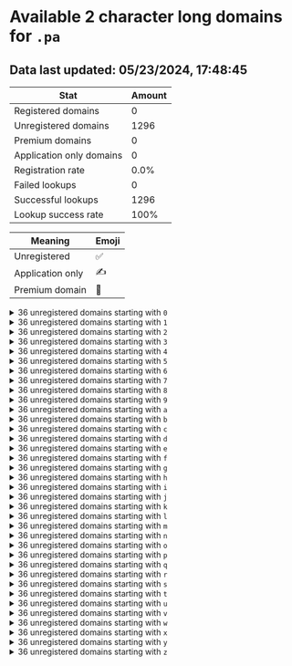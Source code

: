 # Available 2 character long domains for `.pa`

## Data last updated: 05/23/2024, 17:48:45

|Stat|Amount|
|--|--|
|Registered domains|0|
|Unregistered domains|1296|
|Premium domains|0|
|Application only domains|0|
|Registration rate|0.0%|
|Failed lookups|0|
|Successful lookups|1296|
|Lookup success rate|100%|


|Meaning|Emoji|
|--|--|
|Unregistered|:white_check_mark:|
|Application only|:writing_hand:|
|Premium domain|:gem:|

<details>
<summary>36 unregistered domains starting with <bold><code>0</code></bold></summary>

|Type|Domain|
|--|--|
|:white_check_mark:|`00.pa`|
|:white_check_mark:|`01.pa`|
|:white_check_mark:|`02.pa`|
|:white_check_mark:|`03.pa`|
|:white_check_mark:|`04.pa`|
|:white_check_mark:|`05.pa`|
|:white_check_mark:|`06.pa`|
|:white_check_mark:|`07.pa`|
|:white_check_mark:|`08.pa`|
|:white_check_mark:|`09.pa`|
|:white_check_mark:|`0a.pa`|
|:white_check_mark:|`0b.pa`|
|:white_check_mark:|`0c.pa`|
|:white_check_mark:|`0d.pa`|
|:white_check_mark:|`0e.pa`|
|:white_check_mark:|`0f.pa`|
|:white_check_mark:|`0g.pa`|
|:white_check_mark:|`0h.pa`|
|:white_check_mark:|`0i.pa`|
|:white_check_mark:|`0j.pa`|
|:white_check_mark:|`0k.pa`|
|:white_check_mark:|`0l.pa`|
|:white_check_mark:|`0m.pa`|
|:white_check_mark:|`0n.pa`|
|:white_check_mark:|`0o.pa`|
|:white_check_mark:|`0p.pa`|
|:white_check_mark:|`0q.pa`|
|:white_check_mark:|`0r.pa`|
|:white_check_mark:|`0s.pa`|
|:white_check_mark:|`0t.pa`|
|:white_check_mark:|`0u.pa`|
|:white_check_mark:|`0v.pa`|
|:white_check_mark:|`0w.pa`|
|:white_check_mark:|`0x.pa`|
|:white_check_mark:|`0y.pa`|
|:white_check_mark:|`0z.pa`|
</details>
<details>
<summary>36 unregistered domains starting with <bold><code>1</code></bold></summary>

|Type|Domain|
|--|--|
|:white_check_mark:|`10.pa`|
|:white_check_mark:|`11.pa`|
|:white_check_mark:|`12.pa`|
|:white_check_mark:|`13.pa`|
|:white_check_mark:|`14.pa`|
|:white_check_mark:|`15.pa`|
|:white_check_mark:|`16.pa`|
|:white_check_mark:|`17.pa`|
|:white_check_mark:|`18.pa`|
|:white_check_mark:|`19.pa`|
|:white_check_mark:|`1a.pa`|
|:white_check_mark:|`1b.pa`|
|:white_check_mark:|`1c.pa`|
|:white_check_mark:|`1d.pa`|
|:white_check_mark:|`1e.pa`|
|:white_check_mark:|`1f.pa`|
|:white_check_mark:|`1g.pa`|
|:white_check_mark:|`1h.pa`|
|:white_check_mark:|`1i.pa`|
|:white_check_mark:|`1j.pa`|
|:white_check_mark:|`1k.pa`|
|:white_check_mark:|`1l.pa`|
|:white_check_mark:|`1m.pa`|
|:white_check_mark:|`1n.pa`|
|:white_check_mark:|`1o.pa`|
|:white_check_mark:|`1p.pa`|
|:white_check_mark:|`1q.pa`|
|:white_check_mark:|`1r.pa`|
|:white_check_mark:|`1s.pa`|
|:white_check_mark:|`1t.pa`|
|:white_check_mark:|`1u.pa`|
|:white_check_mark:|`1v.pa`|
|:white_check_mark:|`1w.pa`|
|:white_check_mark:|`1x.pa`|
|:white_check_mark:|`1y.pa`|
|:white_check_mark:|`1z.pa`|
</details>
<details>
<summary>36 unregistered domains starting with <bold><code>2</code></bold></summary>

|Type|Domain|
|--|--|
|:white_check_mark:|`20.pa`|
|:white_check_mark:|`21.pa`|
|:white_check_mark:|`22.pa`|
|:white_check_mark:|`23.pa`|
|:white_check_mark:|`24.pa`|
|:white_check_mark:|`25.pa`|
|:white_check_mark:|`26.pa`|
|:white_check_mark:|`27.pa`|
|:white_check_mark:|`28.pa`|
|:white_check_mark:|`29.pa`|
|:white_check_mark:|`2a.pa`|
|:white_check_mark:|`2b.pa`|
|:white_check_mark:|`2c.pa`|
|:white_check_mark:|`2d.pa`|
|:white_check_mark:|`2e.pa`|
|:white_check_mark:|`2f.pa`|
|:white_check_mark:|`2g.pa`|
|:white_check_mark:|`2h.pa`|
|:white_check_mark:|`2i.pa`|
|:white_check_mark:|`2j.pa`|
|:white_check_mark:|`2k.pa`|
|:white_check_mark:|`2l.pa`|
|:white_check_mark:|`2m.pa`|
|:white_check_mark:|`2n.pa`|
|:white_check_mark:|`2o.pa`|
|:white_check_mark:|`2p.pa`|
|:white_check_mark:|`2q.pa`|
|:white_check_mark:|`2r.pa`|
|:white_check_mark:|`2s.pa`|
|:white_check_mark:|`2t.pa`|
|:white_check_mark:|`2u.pa`|
|:white_check_mark:|`2v.pa`|
|:white_check_mark:|`2w.pa`|
|:white_check_mark:|`2x.pa`|
|:white_check_mark:|`2y.pa`|
|:white_check_mark:|`2z.pa`|
</details>
<details>
<summary>36 unregistered domains starting with <bold><code>3</code></bold></summary>

|Type|Domain|
|--|--|
|:white_check_mark:|`30.pa`|
|:white_check_mark:|`31.pa`|
|:white_check_mark:|`32.pa`|
|:white_check_mark:|`33.pa`|
|:white_check_mark:|`34.pa`|
|:white_check_mark:|`35.pa`|
|:white_check_mark:|`36.pa`|
|:white_check_mark:|`37.pa`|
|:white_check_mark:|`38.pa`|
|:white_check_mark:|`39.pa`|
|:white_check_mark:|`3a.pa`|
|:white_check_mark:|`3b.pa`|
|:white_check_mark:|`3c.pa`|
|:white_check_mark:|`3d.pa`|
|:white_check_mark:|`3e.pa`|
|:white_check_mark:|`3f.pa`|
|:white_check_mark:|`3g.pa`|
|:white_check_mark:|`3h.pa`|
|:white_check_mark:|`3i.pa`|
|:white_check_mark:|`3j.pa`|
|:white_check_mark:|`3k.pa`|
|:white_check_mark:|`3l.pa`|
|:white_check_mark:|`3m.pa`|
|:white_check_mark:|`3n.pa`|
|:white_check_mark:|`3o.pa`|
|:white_check_mark:|`3p.pa`|
|:white_check_mark:|`3q.pa`|
|:white_check_mark:|`3r.pa`|
|:white_check_mark:|`3s.pa`|
|:white_check_mark:|`3t.pa`|
|:white_check_mark:|`3u.pa`|
|:white_check_mark:|`3v.pa`|
|:white_check_mark:|`3w.pa`|
|:white_check_mark:|`3x.pa`|
|:white_check_mark:|`3y.pa`|
|:white_check_mark:|`3z.pa`|
</details>
<details>
<summary>36 unregistered domains starting with <bold><code>4</code></bold></summary>

|Type|Domain|
|--|--|
|:white_check_mark:|`40.pa`|
|:white_check_mark:|`41.pa`|
|:white_check_mark:|`42.pa`|
|:white_check_mark:|`43.pa`|
|:white_check_mark:|`44.pa`|
|:white_check_mark:|`45.pa`|
|:white_check_mark:|`46.pa`|
|:white_check_mark:|`47.pa`|
|:white_check_mark:|`48.pa`|
|:white_check_mark:|`49.pa`|
|:white_check_mark:|`4a.pa`|
|:white_check_mark:|`4b.pa`|
|:white_check_mark:|`4c.pa`|
|:white_check_mark:|`4d.pa`|
|:white_check_mark:|`4e.pa`|
|:white_check_mark:|`4f.pa`|
|:white_check_mark:|`4g.pa`|
|:white_check_mark:|`4h.pa`|
|:white_check_mark:|`4i.pa`|
|:white_check_mark:|`4j.pa`|
|:white_check_mark:|`4k.pa`|
|:white_check_mark:|`4l.pa`|
|:white_check_mark:|`4m.pa`|
|:white_check_mark:|`4n.pa`|
|:white_check_mark:|`4o.pa`|
|:white_check_mark:|`4p.pa`|
|:white_check_mark:|`4q.pa`|
|:white_check_mark:|`4r.pa`|
|:white_check_mark:|`4s.pa`|
|:white_check_mark:|`4t.pa`|
|:white_check_mark:|`4u.pa`|
|:white_check_mark:|`4v.pa`|
|:white_check_mark:|`4w.pa`|
|:white_check_mark:|`4x.pa`|
|:white_check_mark:|`4y.pa`|
|:white_check_mark:|`4z.pa`|
</details>
<details>
<summary>36 unregistered domains starting with <bold><code>5</code></bold></summary>

|Type|Domain|
|--|--|
|:white_check_mark:|`50.pa`|
|:white_check_mark:|`51.pa`|
|:white_check_mark:|`52.pa`|
|:white_check_mark:|`53.pa`|
|:white_check_mark:|`54.pa`|
|:white_check_mark:|`55.pa`|
|:white_check_mark:|`56.pa`|
|:white_check_mark:|`57.pa`|
|:white_check_mark:|`58.pa`|
|:white_check_mark:|`59.pa`|
|:white_check_mark:|`5a.pa`|
|:white_check_mark:|`5b.pa`|
|:white_check_mark:|`5c.pa`|
|:white_check_mark:|`5d.pa`|
|:white_check_mark:|`5e.pa`|
|:white_check_mark:|`5f.pa`|
|:white_check_mark:|`5g.pa`|
|:white_check_mark:|`5h.pa`|
|:white_check_mark:|`5i.pa`|
|:white_check_mark:|`5j.pa`|
|:white_check_mark:|`5k.pa`|
|:white_check_mark:|`5l.pa`|
|:white_check_mark:|`5m.pa`|
|:white_check_mark:|`5n.pa`|
|:white_check_mark:|`5o.pa`|
|:white_check_mark:|`5p.pa`|
|:white_check_mark:|`5q.pa`|
|:white_check_mark:|`5r.pa`|
|:white_check_mark:|`5s.pa`|
|:white_check_mark:|`5t.pa`|
|:white_check_mark:|`5u.pa`|
|:white_check_mark:|`5v.pa`|
|:white_check_mark:|`5w.pa`|
|:white_check_mark:|`5x.pa`|
|:white_check_mark:|`5y.pa`|
|:white_check_mark:|`5z.pa`|
</details>
<details>
<summary>36 unregistered domains starting with <bold><code>6</code></bold></summary>

|Type|Domain|
|--|--|
|:white_check_mark:|`60.pa`|
|:white_check_mark:|`61.pa`|
|:white_check_mark:|`62.pa`|
|:white_check_mark:|`63.pa`|
|:white_check_mark:|`64.pa`|
|:white_check_mark:|`65.pa`|
|:white_check_mark:|`66.pa`|
|:white_check_mark:|`67.pa`|
|:white_check_mark:|`68.pa`|
|:white_check_mark:|`69.pa`|
|:white_check_mark:|`6a.pa`|
|:white_check_mark:|`6b.pa`|
|:white_check_mark:|`6c.pa`|
|:white_check_mark:|`6d.pa`|
|:white_check_mark:|`6e.pa`|
|:white_check_mark:|`6f.pa`|
|:white_check_mark:|`6g.pa`|
|:white_check_mark:|`6h.pa`|
|:white_check_mark:|`6i.pa`|
|:white_check_mark:|`6j.pa`|
|:white_check_mark:|`6k.pa`|
|:white_check_mark:|`6l.pa`|
|:white_check_mark:|`6m.pa`|
|:white_check_mark:|`6n.pa`|
|:white_check_mark:|`6o.pa`|
|:white_check_mark:|`6p.pa`|
|:white_check_mark:|`6q.pa`|
|:white_check_mark:|`6r.pa`|
|:white_check_mark:|`6s.pa`|
|:white_check_mark:|`6t.pa`|
|:white_check_mark:|`6u.pa`|
|:white_check_mark:|`6v.pa`|
|:white_check_mark:|`6w.pa`|
|:white_check_mark:|`6x.pa`|
|:white_check_mark:|`6y.pa`|
|:white_check_mark:|`6z.pa`|
</details>
<details>
<summary>36 unregistered domains starting with <bold><code>7</code></bold></summary>

|Type|Domain|
|--|--|
|:white_check_mark:|`70.pa`|
|:white_check_mark:|`71.pa`|
|:white_check_mark:|`72.pa`|
|:white_check_mark:|`73.pa`|
|:white_check_mark:|`74.pa`|
|:white_check_mark:|`75.pa`|
|:white_check_mark:|`76.pa`|
|:white_check_mark:|`77.pa`|
|:white_check_mark:|`78.pa`|
|:white_check_mark:|`79.pa`|
|:white_check_mark:|`7a.pa`|
|:white_check_mark:|`7b.pa`|
|:white_check_mark:|`7c.pa`|
|:white_check_mark:|`7d.pa`|
|:white_check_mark:|`7e.pa`|
|:white_check_mark:|`7f.pa`|
|:white_check_mark:|`7g.pa`|
|:white_check_mark:|`7h.pa`|
|:white_check_mark:|`7i.pa`|
|:white_check_mark:|`7j.pa`|
|:white_check_mark:|`7k.pa`|
|:white_check_mark:|`7l.pa`|
|:white_check_mark:|`7m.pa`|
|:white_check_mark:|`7n.pa`|
|:white_check_mark:|`7o.pa`|
|:white_check_mark:|`7p.pa`|
|:white_check_mark:|`7q.pa`|
|:white_check_mark:|`7r.pa`|
|:white_check_mark:|`7s.pa`|
|:white_check_mark:|`7t.pa`|
|:white_check_mark:|`7u.pa`|
|:white_check_mark:|`7v.pa`|
|:white_check_mark:|`7w.pa`|
|:white_check_mark:|`7x.pa`|
|:white_check_mark:|`7y.pa`|
|:white_check_mark:|`7z.pa`|
</details>
<details>
<summary>36 unregistered domains starting with <bold><code>8</code></bold></summary>

|Type|Domain|
|--|--|
|:white_check_mark:|`80.pa`|
|:white_check_mark:|`81.pa`|
|:white_check_mark:|`82.pa`|
|:white_check_mark:|`83.pa`|
|:white_check_mark:|`84.pa`|
|:white_check_mark:|`85.pa`|
|:white_check_mark:|`86.pa`|
|:white_check_mark:|`87.pa`|
|:white_check_mark:|`88.pa`|
|:white_check_mark:|`89.pa`|
|:white_check_mark:|`8a.pa`|
|:white_check_mark:|`8b.pa`|
|:white_check_mark:|`8c.pa`|
|:white_check_mark:|`8d.pa`|
|:white_check_mark:|`8e.pa`|
|:white_check_mark:|`8f.pa`|
|:white_check_mark:|`8g.pa`|
|:white_check_mark:|`8h.pa`|
|:white_check_mark:|`8i.pa`|
|:white_check_mark:|`8j.pa`|
|:white_check_mark:|`8k.pa`|
|:white_check_mark:|`8l.pa`|
|:white_check_mark:|`8m.pa`|
|:white_check_mark:|`8n.pa`|
|:white_check_mark:|`8o.pa`|
|:white_check_mark:|`8p.pa`|
|:white_check_mark:|`8q.pa`|
|:white_check_mark:|`8r.pa`|
|:white_check_mark:|`8s.pa`|
|:white_check_mark:|`8t.pa`|
|:white_check_mark:|`8u.pa`|
|:white_check_mark:|`8v.pa`|
|:white_check_mark:|`8w.pa`|
|:white_check_mark:|`8x.pa`|
|:white_check_mark:|`8y.pa`|
|:white_check_mark:|`8z.pa`|
</details>
<details>
<summary>36 unregistered domains starting with <bold><code>9</code></bold></summary>

|Type|Domain|
|--|--|
|:white_check_mark:|`90.pa`|
|:white_check_mark:|`91.pa`|
|:white_check_mark:|`92.pa`|
|:white_check_mark:|`93.pa`|
|:white_check_mark:|`94.pa`|
|:white_check_mark:|`95.pa`|
|:white_check_mark:|`96.pa`|
|:white_check_mark:|`97.pa`|
|:white_check_mark:|`98.pa`|
|:white_check_mark:|`99.pa`|
|:white_check_mark:|`9a.pa`|
|:white_check_mark:|`9b.pa`|
|:white_check_mark:|`9c.pa`|
|:white_check_mark:|`9d.pa`|
|:white_check_mark:|`9e.pa`|
|:white_check_mark:|`9f.pa`|
|:white_check_mark:|`9g.pa`|
|:white_check_mark:|`9h.pa`|
|:white_check_mark:|`9i.pa`|
|:white_check_mark:|`9j.pa`|
|:white_check_mark:|`9k.pa`|
|:white_check_mark:|`9l.pa`|
|:white_check_mark:|`9m.pa`|
|:white_check_mark:|`9n.pa`|
|:white_check_mark:|`9o.pa`|
|:white_check_mark:|`9p.pa`|
|:white_check_mark:|`9q.pa`|
|:white_check_mark:|`9r.pa`|
|:white_check_mark:|`9s.pa`|
|:white_check_mark:|`9t.pa`|
|:white_check_mark:|`9u.pa`|
|:white_check_mark:|`9v.pa`|
|:white_check_mark:|`9w.pa`|
|:white_check_mark:|`9x.pa`|
|:white_check_mark:|`9y.pa`|
|:white_check_mark:|`9z.pa`|
</details>
<details>
<summary>36 unregistered domains starting with <bold><code>a</code></bold></summary>

|Type|Domain|
|--|--|
|:white_check_mark:|`a0.pa`|
|:white_check_mark:|`a1.pa`|
|:white_check_mark:|`a2.pa`|
|:white_check_mark:|`a3.pa`|
|:white_check_mark:|`a4.pa`|
|:white_check_mark:|`a5.pa`|
|:white_check_mark:|`a6.pa`|
|:white_check_mark:|`a7.pa`|
|:white_check_mark:|`a8.pa`|
|:white_check_mark:|`a9.pa`|
|:white_check_mark:|`aa.pa`|
|:white_check_mark:|`ab.pa`|
|:white_check_mark:|`ac.pa`|
|:white_check_mark:|`ad.pa`|
|:white_check_mark:|`ae.pa`|
|:white_check_mark:|`af.pa`|
|:white_check_mark:|`ag.pa`|
|:white_check_mark:|`ah.pa`|
|:white_check_mark:|`ai.pa`|
|:white_check_mark:|`aj.pa`|
|:white_check_mark:|`ak.pa`|
|:white_check_mark:|`al.pa`|
|:white_check_mark:|`am.pa`|
|:white_check_mark:|`an.pa`|
|:white_check_mark:|`ao.pa`|
|:white_check_mark:|`ap.pa`|
|:white_check_mark:|`aq.pa`|
|:white_check_mark:|`ar.pa`|
|:white_check_mark:|`as.pa`|
|:white_check_mark:|`at.pa`|
|:white_check_mark:|`au.pa`|
|:white_check_mark:|`av.pa`|
|:white_check_mark:|`aw.pa`|
|:white_check_mark:|`ax.pa`|
|:white_check_mark:|`ay.pa`|
|:white_check_mark:|`az.pa`|
</details>
<details>
<summary>36 unregistered domains starting with <bold><code>b</code></bold></summary>

|Type|Domain|
|--|--|
|:white_check_mark:|`b0.pa`|
|:white_check_mark:|`b1.pa`|
|:white_check_mark:|`b2.pa`|
|:white_check_mark:|`b3.pa`|
|:white_check_mark:|`b4.pa`|
|:white_check_mark:|`b5.pa`|
|:white_check_mark:|`b6.pa`|
|:white_check_mark:|`b7.pa`|
|:white_check_mark:|`b8.pa`|
|:white_check_mark:|`b9.pa`|
|:white_check_mark:|`ba.pa`|
|:white_check_mark:|`bb.pa`|
|:white_check_mark:|`bc.pa`|
|:white_check_mark:|`bd.pa`|
|:white_check_mark:|`be.pa`|
|:white_check_mark:|`bf.pa`|
|:white_check_mark:|`bg.pa`|
|:white_check_mark:|`bh.pa`|
|:white_check_mark:|`bi.pa`|
|:white_check_mark:|`bj.pa`|
|:white_check_mark:|`bk.pa`|
|:white_check_mark:|`bl.pa`|
|:white_check_mark:|`bm.pa`|
|:white_check_mark:|`bn.pa`|
|:white_check_mark:|`bo.pa`|
|:white_check_mark:|`bp.pa`|
|:white_check_mark:|`bq.pa`|
|:white_check_mark:|`br.pa`|
|:white_check_mark:|`bs.pa`|
|:white_check_mark:|`bt.pa`|
|:white_check_mark:|`bu.pa`|
|:white_check_mark:|`bv.pa`|
|:white_check_mark:|`bw.pa`|
|:white_check_mark:|`bx.pa`|
|:white_check_mark:|`by.pa`|
|:white_check_mark:|`bz.pa`|
</details>
<details>
<summary>36 unregistered domains starting with <bold><code>c</code></bold></summary>

|Type|Domain|
|--|--|
|:white_check_mark:|`c0.pa`|
|:white_check_mark:|`c1.pa`|
|:white_check_mark:|`c2.pa`|
|:white_check_mark:|`c3.pa`|
|:white_check_mark:|`c4.pa`|
|:white_check_mark:|`c5.pa`|
|:white_check_mark:|`c6.pa`|
|:white_check_mark:|`c7.pa`|
|:white_check_mark:|`c8.pa`|
|:white_check_mark:|`c9.pa`|
|:white_check_mark:|`ca.pa`|
|:white_check_mark:|`cb.pa`|
|:white_check_mark:|`cc.pa`|
|:white_check_mark:|`cd.pa`|
|:white_check_mark:|`ce.pa`|
|:white_check_mark:|`cf.pa`|
|:white_check_mark:|`cg.pa`|
|:white_check_mark:|`ch.pa`|
|:white_check_mark:|`ci.pa`|
|:white_check_mark:|`cj.pa`|
|:white_check_mark:|`ck.pa`|
|:white_check_mark:|`cl.pa`|
|:white_check_mark:|`cm.pa`|
|:white_check_mark:|`cn.pa`|
|:white_check_mark:|`co.pa`|
|:white_check_mark:|`cp.pa`|
|:white_check_mark:|`cq.pa`|
|:white_check_mark:|`cr.pa`|
|:white_check_mark:|`cs.pa`|
|:white_check_mark:|`ct.pa`|
|:white_check_mark:|`cu.pa`|
|:white_check_mark:|`cv.pa`|
|:white_check_mark:|`cw.pa`|
|:white_check_mark:|`cx.pa`|
|:white_check_mark:|`cy.pa`|
|:white_check_mark:|`cz.pa`|
</details>
<details>
<summary>36 unregistered domains starting with <bold><code>d</code></bold></summary>

|Type|Domain|
|--|--|
|:white_check_mark:|`d0.pa`|
|:white_check_mark:|`d1.pa`|
|:white_check_mark:|`d2.pa`|
|:white_check_mark:|`d3.pa`|
|:white_check_mark:|`d4.pa`|
|:white_check_mark:|`d5.pa`|
|:white_check_mark:|`d6.pa`|
|:white_check_mark:|`d7.pa`|
|:white_check_mark:|`d8.pa`|
|:white_check_mark:|`d9.pa`|
|:white_check_mark:|`da.pa`|
|:white_check_mark:|`db.pa`|
|:white_check_mark:|`dc.pa`|
|:white_check_mark:|`dd.pa`|
|:white_check_mark:|`de.pa`|
|:white_check_mark:|`df.pa`|
|:white_check_mark:|`dg.pa`|
|:white_check_mark:|`dh.pa`|
|:white_check_mark:|`di.pa`|
|:white_check_mark:|`dj.pa`|
|:white_check_mark:|`dk.pa`|
|:white_check_mark:|`dl.pa`|
|:white_check_mark:|`dm.pa`|
|:white_check_mark:|`dn.pa`|
|:white_check_mark:|`do.pa`|
|:white_check_mark:|`dp.pa`|
|:white_check_mark:|`dq.pa`|
|:white_check_mark:|`dr.pa`|
|:white_check_mark:|`ds.pa`|
|:white_check_mark:|`dt.pa`|
|:white_check_mark:|`du.pa`|
|:white_check_mark:|`dv.pa`|
|:white_check_mark:|`dw.pa`|
|:white_check_mark:|`dx.pa`|
|:white_check_mark:|`dy.pa`|
|:white_check_mark:|`dz.pa`|
</details>
<details>
<summary>36 unregistered domains starting with <bold><code>e</code></bold></summary>

|Type|Domain|
|--|--|
|:white_check_mark:|`e0.pa`|
|:white_check_mark:|`e1.pa`|
|:white_check_mark:|`e2.pa`|
|:white_check_mark:|`e3.pa`|
|:white_check_mark:|`e4.pa`|
|:white_check_mark:|`e5.pa`|
|:white_check_mark:|`e6.pa`|
|:white_check_mark:|`e7.pa`|
|:white_check_mark:|`e8.pa`|
|:white_check_mark:|`e9.pa`|
|:white_check_mark:|`ea.pa`|
|:white_check_mark:|`eb.pa`|
|:white_check_mark:|`ec.pa`|
|:white_check_mark:|`ed.pa`|
|:white_check_mark:|`ee.pa`|
|:white_check_mark:|`ef.pa`|
|:white_check_mark:|`eg.pa`|
|:white_check_mark:|`eh.pa`|
|:white_check_mark:|`ei.pa`|
|:white_check_mark:|`ej.pa`|
|:white_check_mark:|`ek.pa`|
|:white_check_mark:|`el.pa`|
|:white_check_mark:|`em.pa`|
|:white_check_mark:|`en.pa`|
|:white_check_mark:|`eo.pa`|
|:white_check_mark:|`ep.pa`|
|:white_check_mark:|`eq.pa`|
|:white_check_mark:|`er.pa`|
|:white_check_mark:|`es.pa`|
|:white_check_mark:|`et.pa`|
|:white_check_mark:|`eu.pa`|
|:white_check_mark:|`ev.pa`|
|:white_check_mark:|`ew.pa`|
|:white_check_mark:|`ex.pa`|
|:white_check_mark:|`ey.pa`|
|:white_check_mark:|`ez.pa`|
</details>
<details>
<summary>36 unregistered domains starting with <bold><code>f</code></bold></summary>

|Type|Domain|
|--|--|
|:white_check_mark:|`f0.pa`|
|:white_check_mark:|`f1.pa`|
|:white_check_mark:|`f2.pa`|
|:white_check_mark:|`f3.pa`|
|:white_check_mark:|`f4.pa`|
|:white_check_mark:|`f5.pa`|
|:white_check_mark:|`f6.pa`|
|:white_check_mark:|`f7.pa`|
|:white_check_mark:|`f8.pa`|
|:white_check_mark:|`f9.pa`|
|:white_check_mark:|`fa.pa`|
|:white_check_mark:|`fb.pa`|
|:white_check_mark:|`fc.pa`|
|:white_check_mark:|`fd.pa`|
|:white_check_mark:|`fe.pa`|
|:white_check_mark:|`ff.pa`|
|:white_check_mark:|`fg.pa`|
|:white_check_mark:|`fh.pa`|
|:white_check_mark:|`fi.pa`|
|:white_check_mark:|`fj.pa`|
|:white_check_mark:|`fk.pa`|
|:white_check_mark:|`fl.pa`|
|:white_check_mark:|`fm.pa`|
|:white_check_mark:|`fn.pa`|
|:white_check_mark:|`fo.pa`|
|:white_check_mark:|`fp.pa`|
|:white_check_mark:|`fq.pa`|
|:white_check_mark:|`fr.pa`|
|:white_check_mark:|`fs.pa`|
|:white_check_mark:|`ft.pa`|
|:white_check_mark:|`fu.pa`|
|:white_check_mark:|`fv.pa`|
|:white_check_mark:|`fw.pa`|
|:white_check_mark:|`fx.pa`|
|:white_check_mark:|`fy.pa`|
|:white_check_mark:|`fz.pa`|
</details>
<details>
<summary>36 unregistered domains starting with <bold><code>g</code></bold></summary>

|Type|Domain|
|--|--|
|:white_check_mark:|`g0.pa`|
|:white_check_mark:|`g1.pa`|
|:white_check_mark:|`g2.pa`|
|:white_check_mark:|`g3.pa`|
|:white_check_mark:|`g4.pa`|
|:white_check_mark:|`g5.pa`|
|:white_check_mark:|`g6.pa`|
|:white_check_mark:|`g7.pa`|
|:white_check_mark:|`g8.pa`|
|:white_check_mark:|`g9.pa`|
|:white_check_mark:|`ga.pa`|
|:white_check_mark:|`gb.pa`|
|:white_check_mark:|`gc.pa`|
|:white_check_mark:|`gd.pa`|
|:white_check_mark:|`ge.pa`|
|:white_check_mark:|`gf.pa`|
|:white_check_mark:|`gg.pa`|
|:white_check_mark:|`gh.pa`|
|:white_check_mark:|`gi.pa`|
|:white_check_mark:|`gj.pa`|
|:white_check_mark:|`gk.pa`|
|:white_check_mark:|`gl.pa`|
|:white_check_mark:|`gm.pa`|
|:white_check_mark:|`gn.pa`|
|:white_check_mark:|`go.pa`|
|:white_check_mark:|`gp.pa`|
|:white_check_mark:|`gq.pa`|
|:white_check_mark:|`gr.pa`|
|:white_check_mark:|`gs.pa`|
|:white_check_mark:|`gt.pa`|
|:white_check_mark:|`gu.pa`|
|:white_check_mark:|`gv.pa`|
|:white_check_mark:|`gw.pa`|
|:white_check_mark:|`gx.pa`|
|:white_check_mark:|`gy.pa`|
|:white_check_mark:|`gz.pa`|
</details>
<details>
<summary>36 unregistered domains starting with <bold><code>h</code></bold></summary>

|Type|Domain|
|--|--|
|:white_check_mark:|`h0.pa`|
|:white_check_mark:|`h1.pa`|
|:white_check_mark:|`h2.pa`|
|:white_check_mark:|`h3.pa`|
|:white_check_mark:|`h4.pa`|
|:white_check_mark:|`h5.pa`|
|:white_check_mark:|`h6.pa`|
|:white_check_mark:|`h7.pa`|
|:white_check_mark:|`h8.pa`|
|:white_check_mark:|`h9.pa`|
|:white_check_mark:|`ha.pa`|
|:white_check_mark:|`hb.pa`|
|:white_check_mark:|`hc.pa`|
|:white_check_mark:|`hd.pa`|
|:white_check_mark:|`he.pa`|
|:white_check_mark:|`hf.pa`|
|:white_check_mark:|`hg.pa`|
|:white_check_mark:|`hh.pa`|
|:white_check_mark:|`hi.pa`|
|:white_check_mark:|`hj.pa`|
|:white_check_mark:|`hk.pa`|
|:white_check_mark:|`hl.pa`|
|:white_check_mark:|`hm.pa`|
|:white_check_mark:|`hn.pa`|
|:white_check_mark:|`ho.pa`|
|:white_check_mark:|`hp.pa`|
|:white_check_mark:|`hq.pa`|
|:white_check_mark:|`hr.pa`|
|:white_check_mark:|`hs.pa`|
|:white_check_mark:|`ht.pa`|
|:white_check_mark:|`hu.pa`|
|:white_check_mark:|`hv.pa`|
|:white_check_mark:|`hw.pa`|
|:white_check_mark:|`hx.pa`|
|:white_check_mark:|`hy.pa`|
|:white_check_mark:|`hz.pa`|
</details>
<details>
<summary>36 unregistered domains starting with <bold><code>i</code></bold></summary>

|Type|Domain|
|--|--|
|:white_check_mark:|`i0.pa`|
|:white_check_mark:|`i1.pa`|
|:white_check_mark:|`i2.pa`|
|:white_check_mark:|`i3.pa`|
|:white_check_mark:|`i4.pa`|
|:white_check_mark:|`i5.pa`|
|:white_check_mark:|`i6.pa`|
|:white_check_mark:|`i7.pa`|
|:white_check_mark:|`i8.pa`|
|:white_check_mark:|`i9.pa`|
|:white_check_mark:|`ia.pa`|
|:white_check_mark:|`ib.pa`|
|:white_check_mark:|`ic.pa`|
|:white_check_mark:|`id.pa`|
|:white_check_mark:|`ie.pa`|
|:white_check_mark:|`if.pa`|
|:white_check_mark:|`ig.pa`|
|:white_check_mark:|`ih.pa`|
|:white_check_mark:|`ii.pa`|
|:white_check_mark:|`ij.pa`|
|:white_check_mark:|`ik.pa`|
|:white_check_mark:|`il.pa`|
|:white_check_mark:|`im.pa`|
|:white_check_mark:|`in.pa`|
|:white_check_mark:|`io.pa`|
|:white_check_mark:|`ip.pa`|
|:white_check_mark:|`iq.pa`|
|:white_check_mark:|`ir.pa`|
|:white_check_mark:|`is.pa`|
|:white_check_mark:|`it.pa`|
|:white_check_mark:|`iu.pa`|
|:white_check_mark:|`iv.pa`|
|:white_check_mark:|`iw.pa`|
|:white_check_mark:|`ix.pa`|
|:white_check_mark:|`iy.pa`|
|:white_check_mark:|`iz.pa`|
</details>
<details>
<summary>36 unregistered domains starting with <bold><code>j</code></bold></summary>

|Type|Domain|
|--|--|
|:white_check_mark:|`j0.pa`|
|:white_check_mark:|`j1.pa`|
|:white_check_mark:|`j2.pa`|
|:white_check_mark:|`j3.pa`|
|:white_check_mark:|`j4.pa`|
|:white_check_mark:|`j5.pa`|
|:white_check_mark:|`j6.pa`|
|:white_check_mark:|`j7.pa`|
|:white_check_mark:|`j8.pa`|
|:white_check_mark:|`j9.pa`|
|:white_check_mark:|`ja.pa`|
|:white_check_mark:|`jb.pa`|
|:white_check_mark:|`jc.pa`|
|:white_check_mark:|`jd.pa`|
|:white_check_mark:|`je.pa`|
|:white_check_mark:|`jf.pa`|
|:white_check_mark:|`jg.pa`|
|:white_check_mark:|`jh.pa`|
|:white_check_mark:|`ji.pa`|
|:white_check_mark:|`jj.pa`|
|:white_check_mark:|`jk.pa`|
|:white_check_mark:|`jl.pa`|
|:white_check_mark:|`jm.pa`|
|:white_check_mark:|`jn.pa`|
|:white_check_mark:|`jo.pa`|
|:white_check_mark:|`jp.pa`|
|:white_check_mark:|`jq.pa`|
|:white_check_mark:|`jr.pa`|
|:white_check_mark:|`js.pa`|
|:white_check_mark:|`jt.pa`|
|:white_check_mark:|`ju.pa`|
|:white_check_mark:|`jv.pa`|
|:white_check_mark:|`jw.pa`|
|:white_check_mark:|`jx.pa`|
|:white_check_mark:|`jy.pa`|
|:white_check_mark:|`jz.pa`|
</details>
<details>
<summary>36 unregistered domains starting with <bold><code>k</code></bold></summary>

|Type|Domain|
|--|--|
|:white_check_mark:|`k0.pa`|
|:white_check_mark:|`k1.pa`|
|:white_check_mark:|`k2.pa`|
|:white_check_mark:|`k3.pa`|
|:white_check_mark:|`k4.pa`|
|:white_check_mark:|`k5.pa`|
|:white_check_mark:|`k6.pa`|
|:white_check_mark:|`k7.pa`|
|:white_check_mark:|`k8.pa`|
|:white_check_mark:|`k9.pa`|
|:white_check_mark:|`ka.pa`|
|:white_check_mark:|`kb.pa`|
|:white_check_mark:|`kc.pa`|
|:white_check_mark:|`kd.pa`|
|:white_check_mark:|`ke.pa`|
|:white_check_mark:|`kf.pa`|
|:white_check_mark:|`kg.pa`|
|:white_check_mark:|`kh.pa`|
|:white_check_mark:|`ki.pa`|
|:white_check_mark:|`kj.pa`|
|:white_check_mark:|`kk.pa`|
|:white_check_mark:|`kl.pa`|
|:white_check_mark:|`km.pa`|
|:white_check_mark:|`kn.pa`|
|:white_check_mark:|`ko.pa`|
|:white_check_mark:|`kp.pa`|
|:white_check_mark:|`kq.pa`|
|:white_check_mark:|`kr.pa`|
|:white_check_mark:|`ks.pa`|
|:white_check_mark:|`kt.pa`|
|:white_check_mark:|`ku.pa`|
|:white_check_mark:|`kv.pa`|
|:white_check_mark:|`kw.pa`|
|:white_check_mark:|`kx.pa`|
|:white_check_mark:|`ky.pa`|
|:white_check_mark:|`kz.pa`|
</details>
<details>
<summary>36 unregistered domains starting with <bold><code>l</code></bold></summary>

|Type|Domain|
|--|--|
|:white_check_mark:|`l0.pa`|
|:white_check_mark:|`l1.pa`|
|:white_check_mark:|`l2.pa`|
|:white_check_mark:|`l3.pa`|
|:white_check_mark:|`l4.pa`|
|:white_check_mark:|`l5.pa`|
|:white_check_mark:|`l6.pa`|
|:white_check_mark:|`l7.pa`|
|:white_check_mark:|`l8.pa`|
|:white_check_mark:|`l9.pa`|
|:white_check_mark:|`la.pa`|
|:white_check_mark:|`lb.pa`|
|:white_check_mark:|`lc.pa`|
|:white_check_mark:|`ld.pa`|
|:white_check_mark:|`le.pa`|
|:white_check_mark:|`lf.pa`|
|:white_check_mark:|`lg.pa`|
|:white_check_mark:|`lh.pa`|
|:white_check_mark:|`li.pa`|
|:white_check_mark:|`lj.pa`|
|:white_check_mark:|`lk.pa`|
|:white_check_mark:|`ll.pa`|
|:white_check_mark:|`lm.pa`|
|:white_check_mark:|`ln.pa`|
|:white_check_mark:|`lo.pa`|
|:white_check_mark:|`lp.pa`|
|:white_check_mark:|`lq.pa`|
|:white_check_mark:|`lr.pa`|
|:white_check_mark:|`ls.pa`|
|:white_check_mark:|`lt.pa`|
|:white_check_mark:|`lu.pa`|
|:white_check_mark:|`lv.pa`|
|:white_check_mark:|`lw.pa`|
|:white_check_mark:|`lx.pa`|
|:white_check_mark:|`ly.pa`|
|:white_check_mark:|`lz.pa`|
</details>
<details>
<summary>36 unregistered domains starting with <bold><code>m</code></bold></summary>

|Type|Domain|
|--|--|
|:white_check_mark:|`m0.pa`|
|:white_check_mark:|`m1.pa`|
|:white_check_mark:|`m2.pa`|
|:white_check_mark:|`m3.pa`|
|:white_check_mark:|`m4.pa`|
|:white_check_mark:|`m5.pa`|
|:white_check_mark:|`m6.pa`|
|:white_check_mark:|`m7.pa`|
|:white_check_mark:|`m8.pa`|
|:white_check_mark:|`m9.pa`|
|:white_check_mark:|`ma.pa`|
|:white_check_mark:|`mb.pa`|
|:white_check_mark:|`mc.pa`|
|:white_check_mark:|`md.pa`|
|:white_check_mark:|`me.pa`|
|:white_check_mark:|`mf.pa`|
|:white_check_mark:|`mg.pa`|
|:white_check_mark:|`mh.pa`|
|:white_check_mark:|`mi.pa`|
|:white_check_mark:|`mj.pa`|
|:white_check_mark:|`mk.pa`|
|:white_check_mark:|`ml.pa`|
|:white_check_mark:|`mm.pa`|
|:white_check_mark:|`mn.pa`|
|:white_check_mark:|`mo.pa`|
|:white_check_mark:|`mp.pa`|
|:white_check_mark:|`mq.pa`|
|:white_check_mark:|`mr.pa`|
|:white_check_mark:|`ms.pa`|
|:white_check_mark:|`mt.pa`|
|:white_check_mark:|`mu.pa`|
|:white_check_mark:|`mv.pa`|
|:white_check_mark:|`mw.pa`|
|:white_check_mark:|`mx.pa`|
|:white_check_mark:|`my.pa`|
|:white_check_mark:|`mz.pa`|
</details>
<details>
<summary>36 unregistered domains starting with <bold><code>n</code></bold></summary>

|Type|Domain|
|--|--|
|:white_check_mark:|`n0.pa`|
|:white_check_mark:|`n1.pa`|
|:white_check_mark:|`n2.pa`|
|:white_check_mark:|`n3.pa`|
|:white_check_mark:|`n4.pa`|
|:white_check_mark:|`n5.pa`|
|:white_check_mark:|`n6.pa`|
|:white_check_mark:|`n7.pa`|
|:white_check_mark:|`n8.pa`|
|:white_check_mark:|`n9.pa`|
|:white_check_mark:|`na.pa`|
|:white_check_mark:|`nb.pa`|
|:white_check_mark:|`nc.pa`|
|:white_check_mark:|`nd.pa`|
|:white_check_mark:|`ne.pa`|
|:white_check_mark:|`nf.pa`|
|:white_check_mark:|`ng.pa`|
|:white_check_mark:|`nh.pa`|
|:white_check_mark:|`ni.pa`|
|:white_check_mark:|`nj.pa`|
|:white_check_mark:|`nk.pa`|
|:white_check_mark:|`nl.pa`|
|:white_check_mark:|`nm.pa`|
|:white_check_mark:|`nn.pa`|
|:white_check_mark:|`no.pa`|
|:white_check_mark:|`np.pa`|
|:white_check_mark:|`nq.pa`|
|:white_check_mark:|`nr.pa`|
|:white_check_mark:|`ns.pa`|
|:white_check_mark:|`nt.pa`|
|:white_check_mark:|`nu.pa`|
|:white_check_mark:|`nv.pa`|
|:white_check_mark:|`nw.pa`|
|:white_check_mark:|`nx.pa`|
|:white_check_mark:|`ny.pa`|
|:white_check_mark:|`nz.pa`|
</details>
<details>
<summary>36 unregistered domains starting with <bold><code>o</code></bold></summary>

|Type|Domain|
|--|--|
|:white_check_mark:|`o0.pa`|
|:white_check_mark:|`o1.pa`|
|:white_check_mark:|`o2.pa`|
|:white_check_mark:|`o3.pa`|
|:white_check_mark:|`o4.pa`|
|:white_check_mark:|`o5.pa`|
|:white_check_mark:|`o6.pa`|
|:white_check_mark:|`o7.pa`|
|:white_check_mark:|`o8.pa`|
|:white_check_mark:|`o9.pa`|
|:white_check_mark:|`oa.pa`|
|:white_check_mark:|`ob.pa`|
|:white_check_mark:|`oc.pa`|
|:white_check_mark:|`od.pa`|
|:white_check_mark:|`oe.pa`|
|:white_check_mark:|`of.pa`|
|:white_check_mark:|`og.pa`|
|:white_check_mark:|`oh.pa`|
|:white_check_mark:|`oi.pa`|
|:white_check_mark:|`oj.pa`|
|:white_check_mark:|`ok.pa`|
|:white_check_mark:|`ol.pa`|
|:white_check_mark:|`om.pa`|
|:white_check_mark:|`on.pa`|
|:white_check_mark:|`oo.pa`|
|:white_check_mark:|`op.pa`|
|:white_check_mark:|`oq.pa`|
|:white_check_mark:|`or.pa`|
|:white_check_mark:|`os.pa`|
|:white_check_mark:|`ot.pa`|
|:white_check_mark:|`ou.pa`|
|:white_check_mark:|`ov.pa`|
|:white_check_mark:|`ow.pa`|
|:white_check_mark:|`ox.pa`|
|:white_check_mark:|`oy.pa`|
|:white_check_mark:|`oz.pa`|
</details>
<details>
<summary>36 unregistered domains starting with <bold><code>p</code></bold></summary>

|Type|Domain|
|--|--|
|:white_check_mark:|`p0.pa`|
|:white_check_mark:|`p1.pa`|
|:white_check_mark:|`p2.pa`|
|:white_check_mark:|`p3.pa`|
|:white_check_mark:|`p4.pa`|
|:white_check_mark:|`p5.pa`|
|:white_check_mark:|`p6.pa`|
|:white_check_mark:|`p7.pa`|
|:white_check_mark:|`p8.pa`|
|:white_check_mark:|`p9.pa`|
|:white_check_mark:|`pa.pa`|
|:white_check_mark:|`pb.pa`|
|:white_check_mark:|`pc.pa`|
|:white_check_mark:|`pd.pa`|
|:white_check_mark:|`pe.pa`|
|:white_check_mark:|`pf.pa`|
|:white_check_mark:|`pg.pa`|
|:white_check_mark:|`ph.pa`|
|:white_check_mark:|`pi.pa`|
|:white_check_mark:|`pj.pa`|
|:white_check_mark:|`pk.pa`|
|:white_check_mark:|`pl.pa`|
|:white_check_mark:|`pm.pa`|
|:white_check_mark:|`pn.pa`|
|:white_check_mark:|`po.pa`|
|:white_check_mark:|`pp.pa`|
|:white_check_mark:|`pq.pa`|
|:white_check_mark:|`pr.pa`|
|:white_check_mark:|`ps.pa`|
|:white_check_mark:|`pt.pa`|
|:white_check_mark:|`pu.pa`|
|:white_check_mark:|`pv.pa`|
|:white_check_mark:|`pw.pa`|
|:white_check_mark:|`px.pa`|
|:white_check_mark:|`py.pa`|
|:white_check_mark:|`pz.pa`|
</details>
<details>
<summary>36 unregistered domains starting with <bold><code>q</code></bold></summary>

|Type|Domain|
|--|--|
|:white_check_mark:|`q0.pa`|
|:white_check_mark:|`q1.pa`|
|:white_check_mark:|`q2.pa`|
|:white_check_mark:|`q3.pa`|
|:white_check_mark:|`q4.pa`|
|:white_check_mark:|`q5.pa`|
|:white_check_mark:|`q6.pa`|
|:white_check_mark:|`q7.pa`|
|:white_check_mark:|`q8.pa`|
|:white_check_mark:|`q9.pa`|
|:white_check_mark:|`qa.pa`|
|:white_check_mark:|`qb.pa`|
|:white_check_mark:|`qc.pa`|
|:white_check_mark:|`qd.pa`|
|:white_check_mark:|`qe.pa`|
|:white_check_mark:|`qf.pa`|
|:white_check_mark:|`qg.pa`|
|:white_check_mark:|`qh.pa`|
|:white_check_mark:|`qi.pa`|
|:white_check_mark:|`qj.pa`|
|:white_check_mark:|`qk.pa`|
|:white_check_mark:|`ql.pa`|
|:white_check_mark:|`qm.pa`|
|:white_check_mark:|`qn.pa`|
|:white_check_mark:|`qo.pa`|
|:white_check_mark:|`qp.pa`|
|:white_check_mark:|`qq.pa`|
|:white_check_mark:|`qr.pa`|
|:white_check_mark:|`qs.pa`|
|:white_check_mark:|`qt.pa`|
|:white_check_mark:|`qu.pa`|
|:white_check_mark:|`qv.pa`|
|:white_check_mark:|`qw.pa`|
|:white_check_mark:|`qx.pa`|
|:white_check_mark:|`qy.pa`|
|:white_check_mark:|`qz.pa`|
</details>
<details>
<summary>36 unregistered domains starting with <bold><code>r</code></bold></summary>

|Type|Domain|
|--|--|
|:white_check_mark:|`r0.pa`|
|:white_check_mark:|`r1.pa`|
|:white_check_mark:|`r2.pa`|
|:white_check_mark:|`r3.pa`|
|:white_check_mark:|`r4.pa`|
|:white_check_mark:|`r5.pa`|
|:white_check_mark:|`r6.pa`|
|:white_check_mark:|`r7.pa`|
|:white_check_mark:|`r8.pa`|
|:white_check_mark:|`r9.pa`|
|:white_check_mark:|`ra.pa`|
|:white_check_mark:|`rb.pa`|
|:white_check_mark:|`rc.pa`|
|:white_check_mark:|`rd.pa`|
|:white_check_mark:|`re.pa`|
|:white_check_mark:|`rf.pa`|
|:white_check_mark:|`rg.pa`|
|:white_check_mark:|`rh.pa`|
|:white_check_mark:|`ri.pa`|
|:white_check_mark:|`rj.pa`|
|:white_check_mark:|`rk.pa`|
|:white_check_mark:|`rl.pa`|
|:white_check_mark:|`rm.pa`|
|:white_check_mark:|`rn.pa`|
|:white_check_mark:|`ro.pa`|
|:white_check_mark:|`rp.pa`|
|:white_check_mark:|`rq.pa`|
|:white_check_mark:|`rr.pa`|
|:white_check_mark:|`rs.pa`|
|:white_check_mark:|`rt.pa`|
|:white_check_mark:|`ru.pa`|
|:white_check_mark:|`rv.pa`|
|:white_check_mark:|`rw.pa`|
|:white_check_mark:|`rx.pa`|
|:white_check_mark:|`ry.pa`|
|:white_check_mark:|`rz.pa`|
</details>
<details>
<summary>36 unregistered domains starting with <bold><code>s</code></bold></summary>

|Type|Domain|
|--|--|
|:white_check_mark:|`s0.pa`|
|:white_check_mark:|`s1.pa`|
|:white_check_mark:|`s2.pa`|
|:white_check_mark:|`s3.pa`|
|:white_check_mark:|`s4.pa`|
|:white_check_mark:|`s5.pa`|
|:white_check_mark:|`s6.pa`|
|:white_check_mark:|`s7.pa`|
|:white_check_mark:|`s8.pa`|
|:white_check_mark:|`s9.pa`|
|:white_check_mark:|`sa.pa`|
|:white_check_mark:|`sb.pa`|
|:white_check_mark:|`sc.pa`|
|:white_check_mark:|`sd.pa`|
|:white_check_mark:|`se.pa`|
|:white_check_mark:|`sf.pa`|
|:white_check_mark:|`sg.pa`|
|:white_check_mark:|`sh.pa`|
|:white_check_mark:|`si.pa`|
|:white_check_mark:|`sj.pa`|
|:white_check_mark:|`sk.pa`|
|:white_check_mark:|`sl.pa`|
|:white_check_mark:|`sm.pa`|
|:white_check_mark:|`sn.pa`|
|:white_check_mark:|`so.pa`|
|:white_check_mark:|`sp.pa`|
|:white_check_mark:|`sq.pa`|
|:white_check_mark:|`sr.pa`|
|:white_check_mark:|`ss.pa`|
|:white_check_mark:|`st.pa`|
|:white_check_mark:|`su.pa`|
|:white_check_mark:|`sv.pa`|
|:white_check_mark:|`sw.pa`|
|:white_check_mark:|`sx.pa`|
|:white_check_mark:|`sy.pa`|
|:white_check_mark:|`sz.pa`|
</details>
<details>
<summary>36 unregistered domains starting with <bold><code>t</code></bold></summary>

|Type|Domain|
|--|--|
|:white_check_mark:|`t0.pa`|
|:white_check_mark:|`t1.pa`|
|:white_check_mark:|`t2.pa`|
|:white_check_mark:|`t3.pa`|
|:white_check_mark:|`t4.pa`|
|:white_check_mark:|`t5.pa`|
|:white_check_mark:|`t6.pa`|
|:white_check_mark:|`t7.pa`|
|:white_check_mark:|`t8.pa`|
|:white_check_mark:|`t9.pa`|
|:white_check_mark:|`ta.pa`|
|:white_check_mark:|`tb.pa`|
|:white_check_mark:|`tc.pa`|
|:white_check_mark:|`td.pa`|
|:white_check_mark:|`te.pa`|
|:white_check_mark:|`tf.pa`|
|:white_check_mark:|`tg.pa`|
|:white_check_mark:|`th.pa`|
|:white_check_mark:|`ti.pa`|
|:white_check_mark:|`tj.pa`|
|:white_check_mark:|`tk.pa`|
|:white_check_mark:|`tl.pa`|
|:white_check_mark:|`tm.pa`|
|:white_check_mark:|`tn.pa`|
|:white_check_mark:|`to.pa`|
|:white_check_mark:|`tp.pa`|
|:white_check_mark:|`tq.pa`|
|:white_check_mark:|`tr.pa`|
|:white_check_mark:|`ts.pa`|
|:white_check_mark:|`tt.pa`|
|:white_check_mark:|`tu.pa`|
|:white_check_mark:|`tv.pa`|
|:white_check_mark:|`tw.pa`|
|:white_check_mark:|`tx.pa`|
|:white_check_mark:|`ty.pa`|
|:white_check_mark:|`tz.pa`|
</details>
<details>
<summary>36 unregistered domains starting with <bold><code>u</code></bold></summary>

|Type|Domain|
|--|--|
|:white_check_mark:|`u0.pa`|
|:white_check_mark:|`u1.pa`|
|:white_check_mark:|`u2.pa`|
|:white_check_mark:|`u3.pa`|
|:white_check_mark:|`u4.pa`|
|:white_check_mark:|`u5.pa`|
|:white_check_mark:|`u6.pa`|
|:white_check_mark:|`u7.pa`|
|:white_check_mark:|`u8.pa`|
|:white_check_mark:|`u9.pa`|
|:white_check_mark:|`ua.pa`|
|:white_check_mark:|`ub.pa`|
|:white_check_mark:|`uc.pa`|
|:white_check_mark:|`ud.pa`|
|:white_check_mark:|`ue.pa`|
|:white_check_mark:|`uf.pa`|
|:white_check_mark:|`ug.pa`|
|:white_check_mark:|`uh.pa`|
|:white_check_mark:|`ui.pa`|
|:white_check_mark:|`uj.pa`|
|:white_check_mark:|`uk.pa`|
|:white_check_mark:|`ul.pa`|
|:white_check_mark:|`um.pa`|
|:white_check_mark:|`un.pa`|
|:white_check_mark:|`uo.pa`|
|:white_check_mark:|`up.pa`|
|:white_check_mark:|`uq.pa`|
|:white_check_mark:|`ur.pa`|
|:white_check_mark:|`us.pa`|
|:white_check_mark:|`ut.pa`|
|:white_check_mark:|`uu.pa`|
|:white_check_mark:|`uv.pa`|
|:white_check_mark:|`uw.pa`|
|:white_check_mark:|`ux.pa`|
|:white_check_mark:|`uy.pa`|
|:white_check_mark:|`uz.pa`|
</details>
<details>
<summary>36 unregistered domains starting with <bold><code>v</code></bold></summary>

|Type|Domain|
|--|--|
|:white_check_mark:|`v0.pa`|
|:white_check_mark:|`v1.pa`|
|:white_check_mark:|`v2.pa`|
|:white_check_mark:|`v3.pa`|
|:white_check_mark:|`v4.pa`|
|:white_check_mark:|`v5.pa`|
|:white_check_mark:|`v6.pa`|
|:white_check_mark:|`v7.pa`|
|:white_check_mark:|`v8.pa`|
|:white_check_mark:|`v9.pa`|
|:white_check_mark:|`va.pa`|
|:white_check_mark:|`vb.pa`|
|:white_check_mark:|`vc.pa`|
|:white_check_mark:|`vd.pa`|
|:white_check_mark:|`ve.pa`|
|:white_check_mark:|`vf.pa`|
|:white_check_mark:|`vg.pa`|
|:white_check_mark:|`vh.pa`|
|:white_check_mark:|`vi.pa`|
|:white_check_mark:|`vj.pa`|
|:white_check_mark:|`vk.pa`|
|:white_check_mark:|`vl.pa`|
|:white_check_mark:|`vm.pa`|
|:white_check_mark:|`vn.pa`|
|:white_check_mark:|`vo.pa`|
|:white_check_mark:|`vp.pa`|
|:white_check_mark:|`vq.pa`|
|:white_check_mark:|`vr.pa`|
|:white_check_mark:|`vs.pa`|
|:white_check_mark:|`vt.pa`|
|:white_check_mark:|`vu.pa`|
|:white_check_mark:|`vv.pa`|
|:white_check_mark:|`vw.pa`|
|:white_check_mark:|`vx.pa`|
|:white_check_mark:|`vy.pa`|
|:white_check_mark:|`vz.pa`|
</details>
<details>
<summary>36 unregistered domains starting with <bold><code>w</code></bold></summary>

|Type|Domain|
|--|--|
|:white_check_mark:|`w0.pa`|
|:white_check_mark:|`w1.pa`|
|:white_check_mark:|`w2.pa`|
|:white_check_mark:|`w3.pa`|
|:white_check_mark:|`w4.pa`|
|:white_check_mark:|`w5.pa`|
|:white_check_mark:|`w6.pa`|
|:white_check_mark:|`w7.pa`|
|:white_check_mark:|`w8.pa`|
|:white_check_mark:|`w9.pa`|
|:white_check_mark:|`wa.pa`|
|:white_check_mark:|`wb.pa`|
|:white_check_mark:|`wc.pa`|
|:white_check_mark:|`wd.pa`|
|:white_check_mark:|`we.pa`|
|:white_check_mark:|`wf.pa`|
|:white_check_mark:|`wg.pa`|
|:white_check_mark:|`wh.pa`|
|:white_check_mark:|`wi.pa`|
|:white_check_mark:|`wj.pa`|
|:white_check_mark:|`wk.pa`|
|:white_check_mark:|`wl.pa`|
|:white_check_mark:|`wm.pa`|
|:white_check_mark:|`wn.pa`|
|:white_check_mark:|`wo.pa`|
|:white_check_mark:|`wp.pa`|
|:white_check_mark:|`wq.pa`|
|:white_check_mark:|`wr.pa`|
|:white_check_mark:|`ws.pa`|
|:white_check_mark:|`wt.pa`|
|:white_check_mark:|`wu.pa`|
|:white_check_mark:|`wv.pa`|
|:white_check_mark:|`ww.pa`|
|:white_check_mark:|`wx.pa`|
|:white_check_mark:|`wy.pa`|
|:white_check_mark:|`wz.pa`|
</details>
<details>
<summary>36 unregistered domains starting with <bold><code>x</code></bold></summary>

|Type|Domain|
|--|--|
|:white_check_mark:|`x0.pa`|
|:white_check_mark:|`x1.pa`|
|:white_check_mark:|`x2.pa`|
|:white_check_mark:|`x3.pa`|
|:white_check_mark:|`x4.pa`|
|:white_check_mark:|`x5.pa`|
|:white_check_mark:|`x6.pa`|
|:white_check_mark:|`x7.pa`|
|:white_check_mark:|`x8.pa`|
|:white_check_mark:|`x9.pa`|
|:white_check_mark:|`xa.pa`|
|:white_check_mark:|`xb.pa`|
|:white_check_mark:|`xc.pa`|
|:white_check_mark:|`xd.pa`|
|:white_check_mark:|`xe.pa`|
|:white_check_mark:|`xf.pa`|
|:white_check_mark:|`xg.pa`|
|:white_check_mark:|`xh.pa`|
|:white_check_mark:|`xi.pa`|
|:white_check_mark:|`xj.pa`|
|:white_check_mark:|`xk.pa`|
|:white_check_mark:|`xl.pa`|
|:white_check_mark:|`xm.pa`|
|:white_check_mark:|`xn.pa`|
|:white_check_mark:|`xo.pa`|
|:white_check_mark:|`xp.pa`|
|:white_check_mark:|`xq.pa`|
|:white_check_mark:|`xr.pa`|
|:white_check_mark:|`xs.pa`|
|:white_check_mark:|`xt.pa`|
|:white_check_mark:|`xu.pa`|
|:white_check_mark:|`xv.pa`|
|:white_check_mark:|`xw.pa`|
|:white_check_mark:|`xx.pa`|
|:white_check_mark:|`xy.pa`|
|:white_check_mark:|`xz.pa`|
</details>
<details>
<summary>36 unregistered domains starting with <bold><code>y</code></bold></summary>

|Type|Domain|
|--|--|
|:white_check_mark:|`y0.pa`|
|:white_check_mark:|`y1.pa`|
|:white_check_mark:|`y2.pa`|
|:white_check_mark:|`y3.pa`|
|:white_check_mark:|`y4.pa`|
|:white_check_mark:|`y5.pa`|
|:white_check_mark:|`y6.pa`|
|:white_check_mark:|`y7.pa`|
|:white_check_mark:|`y8.pa`|
|:white_check_mark:|`y9.pa`|
|:white_check_mark:|`ya.pa`|
|:white_check_mark:|`yb.pa`|
|:white_check_mark:|`yc.pa`|
|:white_check_mark:|`yd.pa`|
|:white_check_mark:|`ye.pa`|
|:white_check_mark:|`yf.pa`|
|:white_check_mark:|`yg.pa`|
|:white_check_mark:|`yh.pa`|
|:white_check_mark:|`yi.pa`|
|:white_check_mark:|`yj.pa`|
|:white_check_mark:|`yk.pa`|
|:white_check_mark:|`yl.pa`|
|:white_check_mark:|`ym.pa`|
|:white_check_mark:|`yn.pa`|
|:white_check_mark:|`yo.pa`|
|:white_check_mark:|`yp.pa`|
|:white_check_mark:|`yq.pa`|
|:white_check_mark:|`yr.pa`|
|:white_check_mark:|`ys.pa`|
|:white_check_mark:|`yt.pa`|
|:white_check_mark:|`yu.pa`|
|:white_check_mark:|`yv.pa`|
|:white_check_mark:|`yw.pa`|
|:white_check_mark:|`yx.pa`|
|:white_check_mark:|`yy.pa`|
|:white_check_mark:|`yz.pa`|
</details>
<details>
<summary>36 unregistered domains starting with <bold><code>z</code></bold></summary>

|Type|Domain|
|--|--|
|:white_check_mark:|`z0.pa`|
|:white_check_mark:|`z1.pa`|
|:white_check_mark:|`z2.pa`|
|:white_check_mark:|`z3.pa`|
|:white_check_mark:|`z4.pa`|
|:white_check_mark:|`z5.pa`|
|:white_check_mark:|`z6.pa`|
|:white_check_mark:|`z7.pa`|
|:white_check_mark:|`z8.pa`|
|:white_check_mark:|`z9.pa`|
|:white_check_mark:|`za.pa`|
|:white_check_mark:|`zb.pa`|
|:white_check_mark:|`zc.pa`|
|:white_check_mark:|`zd.pa`|
|:white_check_mark:|`ze.pa`|
|:white_check_mark:|`zf.pa`|
|:white_check_mark:|`zg.pa`|
|:white_check_mark:|`zh.pa`|
|:white_check_mark:|`zi.pa`|
|:white_check_mark:|`zj.pa`|
|:white_check_mark:|`zk.pa`|
|:white_check_mark:|`zl.pa`|
|:white_check_mark:|`zm.pa`|
|:white_check_mark:|`zn.pa`|
|:white_check_mark:|`zo.pa`|
|:white_check_mark:|`zp.pa`|
|:white_check_mark:|`zq.pa`|
|:white_check_mark:|`zr.pa`|
|:white_check_mark:|`zs.pa`|
|:white_check_mark:|`zt.pa`|
|:white_check_mark:|`zu.pa`|
|:white_check_mark:|`zv.pa`|
|:white_check_mark:|`zw.pa`|
|:white_check_mark:|`zx.pa`|
|:white_check_mark:|`zy.pa`|
|:white_check_mark:|`zz.pa`|
</details>
